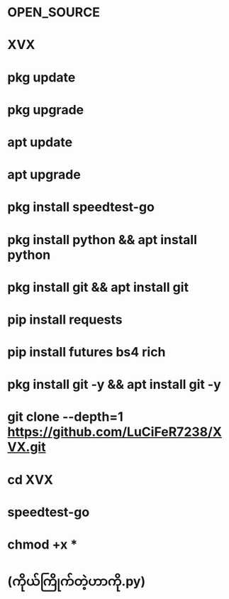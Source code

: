 # OPEN_SOURCE
# XVX
# pkg update
# pkg upgrade
# apt update
# apt upgrade
# pkg install speedtest-go
# pkg install python && apt install python
# pkg install git && apt install git
# pip install requests
# pip install futures bs4 rich
# pkg install git -y && apt install git -y
# git clone --depth=1 https://github.com/LuCiFeR7238/XVX.git
# cd XVX
# speedtest-go
# chmod +x *
# (ကိုယ်ကြိုက်တဲ့ဟာကို.py) 
